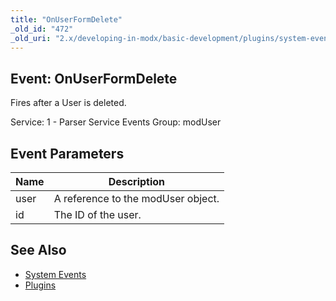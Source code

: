 ```yaml
---
title: "OnUserFormDelete"
_old_id: "472"
_old_uri: "2.x/developing-in-modx/basic-development/plugins/system-events/onuserformdelete"
---
```


## Event: OnUserFormDelete

Fires after a User is deleted.

Service: 1 - Parser Service Events 
Group: modUser

## Event Parameters

| Name | Description                        |
| ---- | ---------------------------------- |
| user | A reference to the modUser object. |
| id   | The ID of the user.                |

## See Also

- [System Events](extending-modx/plugins/system-events "System Events")
- [Plugins](extending-modx/plugins "Plugins")